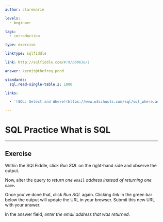 ```yaml
---
author: claremarie

levels:
  - beginner

tags:
  - introduction

type: exercise

linkType: sqlfiddle

link: http://sqlfiddle.com/#!9/b6963e/1

answer: kermit@thefrog.pond

standards:
  sql.read-single-table.2: 1000

links:

  - '[SQL: Select and Where](https://www.w3schools.com/sql/sql_where.asp){website}'

---
```


# SQL Practice What is SQL

---
## Exercise

Within the SQLFiddle, click *Run SQL* on the right-hand side and observe the output.

Now, alter the query to *return one `email` address instead of returning one `name`*.

Once you've done that, click *Run SQL* again. Clicking *link* in the green bar below the output will update the URL in your browser. Submit this new URL with your answer.

In the answer field, *enter the email address that was returned*.
